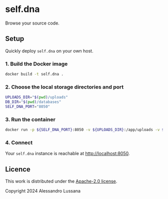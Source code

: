 # self.dna

Browse your source code.

## Setup

Quickly deploy `self.dna` on your own host.

### 1. Build the Docker image

```bash
docker build -t self.dna .
```

### 2. Choose the local storage directories and port

```bash
UPLOADS_DIR="$(pwd)/uploads"
DB_DIR="$(pwd)/databases"
SELF_DNA_PORT="8050"
```

### 3. Run the container

```bash
docker run -p ${SELF_DNA_PORT}:8050 -v ${UPLOADS_DIR}:/app/uploads -v ${DB_DIR}:/app/databases self.dna
```

### 4. Connect

Your `self.dna` instance is reachable at [http://localhost:8050](http://localhost:8050).

## Licence

This work is distributed under the [Apache-2.0 license](https://www.apache.org/licenses/LICENSE-2.0.txt).

Copyright 2024 Alessandro Lussana